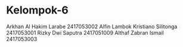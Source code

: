 # Kelompok-6
Arkhan Al Hakim Larabe 	2417053002
Alfin Lambok Kristiano Silitonga 	2417053001
Rizky Dwi Saputra	2417051009
Althaf Zabran Ismail	2417053003

